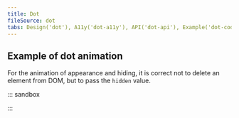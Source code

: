 ```yaml
---
title: Dot
fileSource: dot
tabs: Design('dot'), A11y('dot-a11y'), API('dot-api'), Example('dot-code'), Changelog('dot-changelog')
---
```


## Example of dot animation

For the animation of appearance and hiding, it is correct not to delete an element from DOM, but to pass the `hidden` value.

::: sandbox

<script lang="tsx">
  export Demo from './examples/example_of_dot_animation.tsx';
</script>

:::
